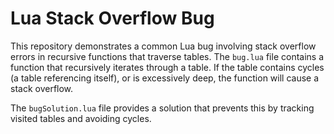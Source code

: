 # Lua Stack Overflow Bug

This repository demonstrates a common Lua bug involving stack overflow errors in recursive functions that traverse tables.  The `bug.lua` file contains a function that recursively iterates through a table.  If the table contains cycles (a table referencing itself), or is excessively deep, the function will cause a stack overflow.

The `bugSolution.lua` file provides a solution that prevents this by tracking visited tables and avoiding cycles.